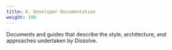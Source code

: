 ```yaml
---
title: A. Developer Documentation
weight: 100
---
```


Documents and guides that describe the style, architecture, and approaches undertaken by Dissolve.

